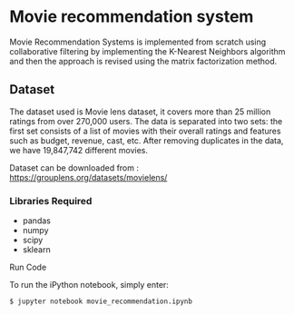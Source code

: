 # Movie recommendation system

Movie Recommendation Systems is implemented from scratch using collaborative filtering by implementing the K-Nearest Neighbors algorithm and then the approach is revised using the matrix factorization method.

## Dataset
The dataset used is Movie lens dataset, it covers more than 25 million ratings from over 270,000 users. The data is separated into two sets: the first set consists of a list of movies with their overall ratings and features such as budget, revenue, cast, etc. After removing duplicates in the data, we have 19,847,742 different movies.

Dataset can be downloaded from : https://grouplens.org/datasets/movielens/

### Libraries Required
- pandas
- numpy
- scipy
- sklearn


Run Code

To run the iPython notebook, simply enter:
```
$ jupyter notebook movie_recommendation.ipynb
```

